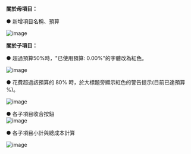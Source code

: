 <strong>關於母項目：</strong></br>

● 新增項目名稱、預算

![image](https://github.com/user-attachments/assets/934677d2-deff-47f3-9741-480cff790e9b)

<strong>關於子項目：</strong></br>

● 超過預算50%時，"已使用預算: 0.00%"的字體改為紅色。</br>

![image](https://github.com/user-attachments/assets/2393df67-4b16-484b-b491-423a374cf327)

● 花費超過該預算的 80% 時，於大標題旁顯示紅色的警告提示(目前已達預算 %)。</br>

![image](https://github.com/user-attachments/assets/90564f7b-e669-4b6b-9fd0-bb7de7bfad20)

● 各子項目收合按鈕</br>
![image](https://github.com/user-attachments/assets/75ac4507-638d-4ff1-9d2e-aca2e6087fe8)

● 各子項目小計與總成本計算</br>

![image](https://github.com/user-attachments/assets/8a17e533-81b6-450f-8374-a079db82d9a9)
